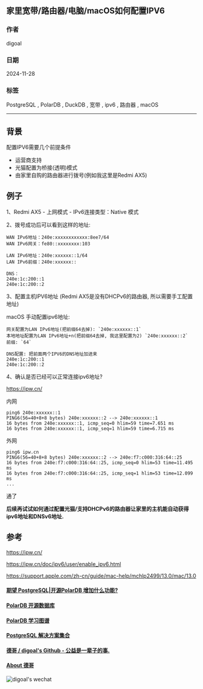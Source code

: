 ## 家里宽带/路由器/电脑/macOS如何配置IPV6     
                                                                                     
### 作者                                                                          
digoal                                                                            
                                                                                            
### 日期                                                                                          
2024-11-28                                                        
                                                   
### 标签                                                                        
PostgreSQL , PolarDB , DuckDB , 宽带 , ipv6 , 路由器 , macOS       
                                                                                                                
----                                                                                         
                                                                                                       
## 背景    
配置IPV6需要几个前提条件  
- 运营商支持  
- 光猫配置为桥接(透明)模式  
- 由家里自购的路由器进行拨号(例如我这里是Redmi AX5)  
  
## 例子  
  
1、Redmi AX5 - 上网模式 - IPv6连接类型：Native 模式  
  
2、拨号成功后可以看到这样的地址:   
```  
WAN IPv6地址：240e:xxxxxxxxxxxx:8ee7/64    
WAN IPv6网关：fe80::xxxxxxxx:103  
  
LAN IPv6地址：240e:xxxxxx::1/64  
LAN IPv6前缀：240e:xxxxxx::  
  
DNS：  
240e:1c:200::1  
240e:1c:200::2  
```  
  
3、配置主机IPV6地址 (Redmi AX5是没有DHCPv6的路由器, 所以需要手工配置地址)  
  
macOS 手动配置ipv6地址:   
```  
网关配置为LAN IPv6地址(把前缀64去掉): `240e:xxxxxx::1`  
本地地址配置为LAN IPv6地址+n(把前缀64去掉, 我这里配置为2) `240e:xxxxxx::2`  
前缀: `64`  
  
DNS配置: 把前面两个IPV6的DNS地址加进来  
240e:1c:200::1  
240e:1c:200::2  
```  
  
4、确认是否已经可以正常连接ipv6地址?   
  
https://ipw.cn/  
  
内网  
```  
ping6 240e:xxxxxx::1  
PING6(56=40+8+8 bytes) 240e:xxxxxx::2 --> 240e:xxxxxx::1  
16 bytes from 240e:xxxxxx::1, icmp_seq=0 hlim=59 time=7.651 ms  
16 bytes from 240e:xxxxxx::1, icmp_seq=1 hlim=59 time=6.715 ms  
```  
  
外网  
```  
ping6 ipw.cn  
PING6(56=40+8+8 bytes) 240e:xxxxxx::2 --> 240e:f7:c000:316:64::25  
16 bytes from 240e:f7:c000:316:64::25, icmp_seq=0 hlim=53 time=11.495 ms  
16 bytes from 240e:f7:c000:316:64::25, icmp_seq=1 hlim=53 time=12.099 ms  
...  
```  
  
通了  
  
<b>后续再试试如何通过配置光猫/支持DHCPv6的路由器让家里的主机能自动获得ipv6地址和DNSv6地址.</b>  
  
## 参考  
https://ipw.cn/  
  
https://ipw.cn/doc/ipv6/user/enable_ipv6.html  
  
https://support.apple.com/zh-cn/guide/mac-help/mchlp2499/13.0/mac/13.0  
  
  
#### [期望 PostgreSQL|开源PolarDB 增加什么功能?](https://github.com/digoal/blog/issues/76 "269ac3d1c492e938c0191101c7238216")
  
  
#### [PolarDB 开源数据库](https://openpolardb.com/home "57258f76c37864c6e6d23383d05714ea")
  
  
#### [PolarDB 学习图谱](https://www.aliyun.com/database/openpolardb/activity "8642f60e04ed0c814bf9cb9677976bd4")
  
  
#### [PostgreSQL 解决方案集合](../201706/20170601_02.md "40cff096e9ed7122c512b35d8561d9c8")
  
  
#### [德哥 / digoal's Github - 公益是一辈子的事.](https://github.com/digoal/blog/blob/master/README.md "22709685feb7cab07d30f30387f0a9ae")
  
  
#### [About 德哥](https://github.com/digoal/blog/blob/master/me/readme.md "a37735981e7704886ffd590565582dd0")
  
  
![digoal's wechat](../pic/digoal_weixin.jpg "f7ad92eeba24523fd47a6e1a0e691b59")
  
